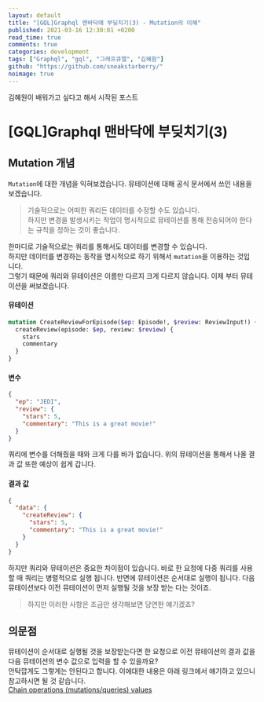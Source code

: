 ```yaml
---
layout: default
title: "[GQL]Graphql 맨바닥에 부딪치기(3) - Mutation의 이해"
published: 2021-03-16 12:30:01 +0200
read_time: true
comments: true
categories: development
tags: ["Graphql", "gql", "그래프큐엘", "김혜원"]
github: "https://github.com/sneakstarberry/"
noimage: true
---
```


김혜원이 배워가고 싶다고 해서 시작된 포스트

<!--more-->

# [GQL]Graphql 맨바닥에 부딪치기(3)

## Mutation 개념

`Mutation`에 대한 개념을 익혀보겠습니다. 뮤테이션에 대해 공식 문서에서 쓰인 내용을 보겠습니다.

> 기술적으로는 어떠한 쿼리든 데이터를 수정할 수도 있습니다.  
> 하지만 변경을 발생시키는 작업이 명시적으로 뮤테이션를 통해 전송되어야 한다는 규칙을 정하는 것이 좋습니다.

한마디로 기술적으로는 쿼리를 통해서도 데이터를 변경할 수 있습니다.  
하지만 데이터를 변경하는 동작을 명시적으로 하기 위해서 `mutation`을 이용하는 것입니다.  
그렇기 때문에 쿼리와 뮤테이션은 이름만 다르지 크게 다르지 않습니다.
이제 부터 뮤테이션을 써보겠습니다.

#### 뮤테이션

```graphql
mutation CreateReviewForEpisode($ep: Episode!, $review: ReviewInput!) {
  createReview(episode: $ep, review: $review) {
    stars
    commentary
  }
}
```

#### 변수

```json
{
  "ep": "JEDI",
  "review": {
    "stars": 5,
    "commentary": "This is a great movie!"
  }
}
```

쿼리에 변수를 더해줬을 때와 크게 다를 바가 없습니다. 위의 뮤테이션을 통해서 나올 결과 값 또한 예상이 쉽게 갑니다.

#### 결과 값

```json
{
  "data": {
    "createReview": {
      "stars": 5,
      "commentary": "This is a great movie!"
    }
  }
}
```

하지만 쿼리와 뮤테이션은 중요한 차이점이 있습니다. 바로 한 요청에 다중 쿼리를 사용할 때 쿼리는 병렬적으로 실행 됩니다. 반면에 뮤테이션은 순서대로 실행이 됩니다. 다음 뮤테이션보다 이전 뮤테이션이 먼저 실행될 것을 보장 받는 다는 것이죠.

> 하지만 이러한 사항은 조금만 생각해보면 당연한 얘기겠죠?

## 의문점

뮤테이션이 순서대로 실행될 것을 보장받는다면 한 요청으로 이전 뮤테이션의 결과 값을 다음 뮤테이션의 변수 값으로 입력을 할 수 있을까요?  
안탁깝게도 그렇게는 안된다고 합니다. 이에대한 내용은 아래 링크에서 얘기하고 있으니 참고하시면 될 것 같습니다.  
[Chain operations (mutations/queries) values](https://github.com/graphql/graphql-js/issues/732)
